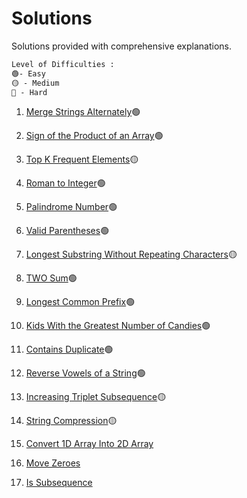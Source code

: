 # Solutions

Solutions provided with comprehensive explanations. 

```diff
Level of Difficulties : 
🟢- Easy
🟡 - Medium
🔴 - Hard
```
1. [Merge Strings Alternately](https://leetcode.com/problems/merge-strings-alternately/solutions/3582309/topic)🟢

2. [Sign of the Product of an Array](https://leetcode.com/problems/sign-of-the-product-of-an-array/solutions/3582026/topic/)🟢

3. [Top K Frequent Elements](https://leetcode.com/problems/top-k-frequent-elements/solutions/3581953/topic/)🟡

4. [Roman to Integer](https://leetcode.com/problems/roman-to-integer/solutions/3581913/topic/)🟢

5. [Palindrome Number](https://leetcode.com/problems/palindrome-number/solutions/3581854/topic/)🟢

6. [Valid Parentheses](https://leetcode.com/problems/valid-parentheses/solutions/3581654/topic/)🟢

7. [Longest Substring Without Repeating Characters](https://leetcode.com/problems/longest-substring-without-repeating-characters/solutions/3580991/topic/)🟡

8. [TWO Sum](https://leetcode.com/problems/two-sum/solutions/3580957/1-two-sum/)🟢

9. [Longest Common Prefix](https://leetcode.com/problems/longest-common-prefix/solutions/3581784/topic/)🟢

10. [Kids With the Greatest Number of Candies](https://leetcode.com/problems/kids-with-the-greatest-number-of-candies/solutions/3586175/topic/)🟢

11. [Contains Duplicate](https://leetcode.com/problems/contains-duplicate/solutions/3586203/topic/)🟢

12. [Reverse Vowels of a String](https://leetcode.com/problems/reverse-vowels-of-a-string/solutions/3587221/python/)🟢

13. [Increasing Triplet Subsequence](https://leetcode.com/problems/increasing-triplet-subsequence/solutions/3593331/python/)🟡

14. [String Compression](https://leetcode.com/problems/string-compression/solutions/3608823/python/)🟡

15. [ Convert 1D Array Into 2D Array](https://leetcode.com/problems/convert-1d-array-into-2d-array/solutions/3628887/python/)

16. [Move Zeroes](https://leetcode.com/problems/move-zeroes/solutions/3629460/python/)

17. [Is Subsequence](https://leetcode.com/problems/is-subsequence/solutions/3629520/python/)
<!--
18. [Sum](https)

19. [Prefix](https)

20. [Sum](https)

21. [Prefix](https)

22. [Sum](https)

23. [Prefix](https)

24. [Sum](https)

25. [Prefix](https)

26. [Sum](https)

27. [Prefix](https)

28. [Sum](https)

29. [Prefix](https)


-->
